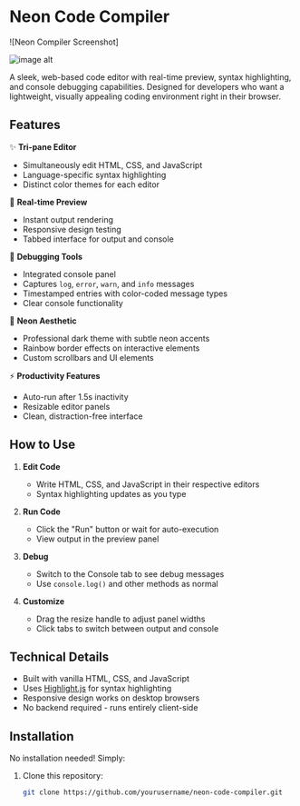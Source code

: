 # Neon Code Compiler

![Neon Compiler Screenshot]

![image alt]([https://github.com/dhuv03/compiler/blob/5c05a5fb2f92d42feed83f1be98529981fa54501/Screenshot%202025-06-04%20152620.jpg](https://github.com/dhuv03/Neon-Compiler/blob/8431ed5a5354359d798b0a635756912f38bbfd65/Screenshot%202025-06-04%20152620.jpg))

A sleek, web-based code editor with real-time preview, syntax highlighting, and console debugging capabilities. Designed for developers who want a lightweight, visually appealing coding environment right in their browser.

## Features

✨ **Tri-pane Editor**  
- Simultaneously edit HTML, CSS, and JavaScript  
- Language-specific syntax highlighting  
- Distinct color themes for each editor  

🚀 **Real-time Preview**  
- Instant output rendering  
- Responsive design testing  
- Tabbed interface for output and console  

🐞 **Debugging Tools**  
- Integrated console panel  
- Captures `log`, `error`, `warn`, and `info` messages  
- Timestamped entries with color-coded message types  
- Clear console functionality  

🎨 **Neon Aesthetic**  
- Professional dark theme with subtle neon accents  
- Rainbow border effects on interactive elements  
- Custom scrollbars and UI elements  

⚡ **Productivity Features**  
- Auto-run after 1.5s inactivity  
- Resizable editor panels  
- Clean, distraction-free interface  

## How to Use

1. **Edit Code**  
   - Write HTML, CSS, and JavaScript in their respective editors  
   - Syntax highlighting updates as you type  

2. **Run Code**  
   - Click the "Run" button or wait for auto-execution  
   - View output in the preview panel  

3. **Debug**  
   - Switch to the Console tab to see debug messages  
   - Use `console.log()` and other methods as normal  

4. **Customize**  
   - Drag the resize handle to adjust panel widths  
   - Click tabs to switch between output and console  

## Technical Details

- Built with vanilla HTML, CSS, and JavaScript  
- Uses [Highlight.js](https://highlightjs.org/) for syntax highlighting  
- Responsive design works on desktop browsers  
- No backend required - runs entirely client-side  

## Installation

No installation needed! Simply:

1. Clone this repository:
   ```bash
   git clone https://github.com/yourusername/neon-code-compiler.git

